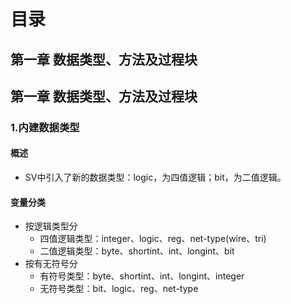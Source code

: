 # 目录

## 第一章 数据类型、方法及过程块


## 第一章 数据类型、方法及过程块
### 1.内建数据类型
#### 概述
+ SV中引入了新的数据类型：logic，为四值逻辑；bit，为二值逻辑。

#### 变量分类
+ 按逻辑类型分
  - 四值逻辑类型：integer、logic、reg、net-type(wire、tri) 
  - 二值逻辑类型：byte、shortint、int、longint、bit
+ 按有无符号分
  - 有符号类型：byte、shortint、int、longint、integer
  - 无符号类型：bit、logic、reg、net-type
